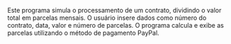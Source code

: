 Este programa simula o processamento de um contrato, dividindo o valor total em parcelas mensais. O usuário insere dados como número do contrato, data, valor e número de parcelas.
O programa calcula e exibe as parcelas utilizando o método de pagamento PayPal.
